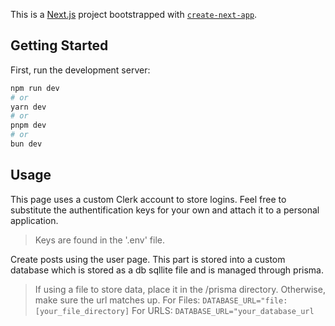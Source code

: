 This is a [Next.js](https://nextjs.org/) project bootstrapped with [`create-next-app`](https://github.com/vercel/next.js/tree/canary/packages/create-next-app).

## Getting Started

First, run the development server:

```bash
npm run dev
# or
yarn dev
# or
pnpm dev
# or
bun dev
```

## Usage

This page uses a custom Clerk account to store logins. Feel free to substitute the authentification keys for your own and attach it to a personal application.
> Keys are found in the '.env' file.

Create posts using the user page. This part is stored into a custom database which is stored as a db sqllite file and is managed through prisma.
> If using a file to store data, place it in the /prisma directory. Otherwise, make sure the url matches up.
For Files:
`DATABASE_URL="file:[your_file_directory]`
For URLS:
`DATABASE_URL="your_database_url`
